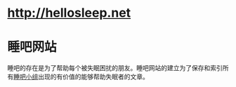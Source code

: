 http://hellosleep.net
=========

# 睡吧网站

睡吧的存在是为了帮助每个被失眠困扰的朋友。睡吧网站的建立为了保存和索引所有[睡吧小组](https://www.douban.com/group/hellosleep)出现的有价值的能够帮助失眠者的文章。
